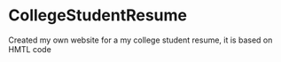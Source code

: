 # CollegeStudentResume
Created my own website for a my college student resume, it is based on HMTL code

